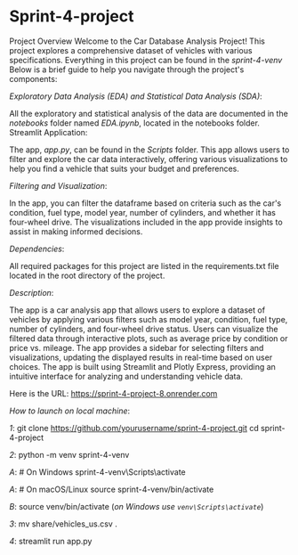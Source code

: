 # Sprint-4-project
Project Overview
Welcome to the Car Database Analysis Project! This project explores a comprehensive dataset of vehicles with various specifications. Everything in this project can be found in the *_sprint-4-venv_* Below is a brief guide to help you navigate through the project's components:

_Exploratory Data Analysis (EDA) and Statistical Data Analysis (SDA)_:

All the exploratory and statistical analysis of the data are documented in the *_notebooks_* folder named *_EDA.ipynb_*, located in the notebooks folder.
Streamlit Application:

The app, *_app.py_*, can be found in the *_Scripts_* folder. This app allows users to filter and explore the car data interactively, offering various visualizations to help you find a vehicle that suits your budget and preferences.

_Filtering and Visualization_:

In the app, you can filter the dataframe based on criteria such as the car's condition, fuel type, model year, number of cylinders, and whether it has four-wheel drive. The visualizations included in the app provide insights to assist in making informed decisions.

_Dependencies_:

All required packages for this project are listed in the requirements.txt file located in the root directory of the project.

_Description_:

The app is a car analysis app that allows users to explore a dataset of vehicles by applying various filters such as model year, condition, fuel type, number of cylinders, and four-wheel drive status. Users can visualize the filtered data through interactive plots, such as average price by condition or price vs. mileage. The app provides a sidebar for selecting filters and visualizations, updating the displayed results in real-time based on user choices. The app is built using Streamlit and Plotly Express, providing an intuitive interface for analyzing and understanding vehicle data.

Here is the URL: https://sprint-4-project-8.onrender.com 


_How to launch on local machine_:

_1_: git clone https://github.com/yourusername/sprint-4-project.git
cd sprint-4-project

_2_: python -m venv sprint-4-venv

_A_: # On Windows
sprint-4-venv\Scripts\activate

_A_: # On macOS/Linux
source sprint-4-venv/bin/activate

_B_: source venv/bin/activate  (_on Windows use `venv\Scripts\activate`_)

_3_: mv share/vehicles_us.csv .

_4_: streamlit run app.py

